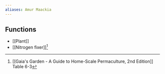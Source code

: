 ```yaml
---
aliases: Amur Maackia
---
```


## Functions
- [[Plant]]
- [[Nitrogen fixer]][^1]

[^1]: [[Gaia's Garden - A Guide to Home-Scale Permaculture, 2nd Edition]] Table 6-3
